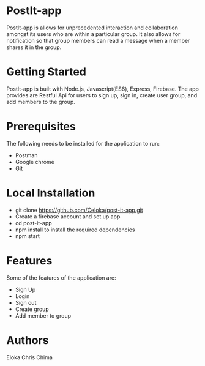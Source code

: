 # PostIt-app
PostIt-app is allows for unprecedented interaction and collaboration amongst its users who are within a particular group. It also allows for notification so that group members can read a message when a member shares it in the group. 

# Getting Started
PostIt-app is built with Node.js, Javascript(ES6), Express, Firebase. The app provides are Restful Api for users to sign up, sign in, create user group, and add members to the group.

# Prerequisites
The following needs to be installed for the application to run:
* Postman
* Google chrome
* Git

# Local Installation
* git clone https://github.com/Celoka/post-it-app.git
* Create a firebase account and set up app
* cd post-it-app
* npm install to install the required dependencies 
* npm start

# Features
Some of the features of the application are:
* Sign Up
* Login
* Sign out
* Create group
* Add member to group

# Authors
Eloka Chris Chima
